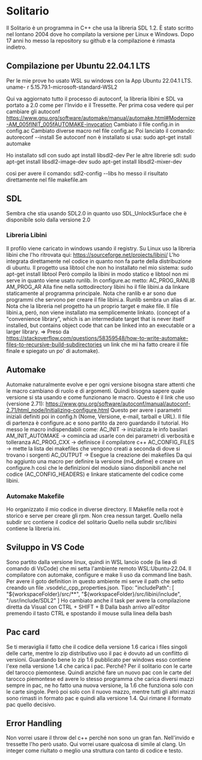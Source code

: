 # Solitario
Il Solitario è un programma in C++ che usa la libreria SDL 1.2. È stato scritto 
nel lontano 2004 dove ho compilato la versione per Linux e Windows.
Dopo 17 anni ho messo la repository su github e la compilazione è rimasta indietro.

## Compilazione per Ubuntu 22.04.1 LTS
Per le mie prove ho usato WSL su windows con la App Ubuntu 22.04.1 LTS.
    uname- r
    5.15.79.1-microsoft-standard-WSL2

Qui va aggiornato tutto il processo di autoconf, la libreria libini e SDL va portato a 2.0 
come per l'Invido e il Tressette.
Per prima cosa vedere qui per cambiare gli autoconf
https://www.gnu.org/software/automake/manual/automake.html#Modernize-AM_005fINIT_005fAUTOMAKE-invocation
Cambiato il file config.in in config.ac
Cambiato diverse macro nel file config.ac
Poi lanciato il comando:
    autoreconf --install
Se autoconf non è installato si usa:
    sudo apt-get install automake

Ho installato sdl con
    sudo apt install libsdl2-dev
Per le altre librerie sdl:
    sudo apt-get install libsdl2-image-dev
    sudo apt-get install libsdl2-mixer-dev

così per avere il comando:
    sdl2-config --libs
ho messo il risultato direttamente nel file makefile.am

## SDL
Sembra che stia usando SDL2.0 in quanto uso SDL_UnlockSurface che è disponibile solo
dalla versione 2.0

### Libreria Libini
Il profilo viene caricato in windows usando il registry. Su Linux uso la libreria
libini che l'ho ritrovata qui:
https://sourceforge.net/projects/libini/
L'ho integrata direttamente nel codice in quanto non fa parte della distribuzione 
di ubuntu.
Il progetto usa libtool che non ho installato nel mio sistema:
sudo apt-get install libtool
Però compilo la libini in modo statico e libtool non mi serve in quanto viene usato runlib.
In configure.ac metto:
AC_PROG_RANLIB
AM_PROG_AR
Alla fine nella sottodirectory libini ho il file libini.a da linkare staticamente al
programma principale. Nota che ranlib e ar sono due programmi che servono per 
creare il file libini.a. Runlib sembra un alias di ar.
Nota che la libreria nel progetto ha un proprio target e make file.
Il file libini.a, peró, non viene installato ma semplicemente linkato.
(concept of a "convenience library", which is an intermediate target that is never itself installed, 
but contains object code that can be linked into an executable or a larger library. 
=> Preso da https://stackoverflow.com/questions/58359548/how-to-write-automake-files-to-recursive-build-subdirectories 
un link che mi ha fatto creare il file finale e spiegato un po' di automake).

## Automake
Automake naturalmente evolve e per ogni versione bisogna stare attenti che
le macro cambiano di ruolo e di argomenti. Quindi bisogna sapere quale versione
si sta usando e come funzionano le macro.
Questo è il link che uso (versione 2.71):
https://www.gnu.org/software/autoconf/manual/autoconf-2.71/html_node/Initializing-configure.html
Questo per avere i parametri iniziali definiti poi in config.h (Nome, Versione, e-mail, tarball e URL).
Il file di partenza è configure.ac e sono partito da zero guardando il tutorial.
Ho messo le macro indispendabili come:
AC_INIT -> inizializza le info basilari
AM_INIT_AUTOMAKE -> comincia ad usarle con dei parametri di verbosità e tolleranza
AC_PROG_CXX -> definisce il compilatore c++
AC_CONFIG_FILES -> mette la lista dei makefiles che vengono creati a seconda di dove si trovano i sorgenti
AC_OUTPUT -> Esegue la creazione dei makefiles
Da qui ho aggiunto una macro per definire la versione (m4_define) e creare un configure.h
così che le definizioni del modulo siano disponibili anche nel codice (AC_CONFIG_HEADERS)
e linkare staticamente del codice come libini.

### Automake Makefile
Ho organizzato il mio codice in diverse directory. Il Makefile nella root è storico
e serve per creare gli rpm. Non crea nessun target.
Quello nella subdir src contiene il codice del solitario
Quello nella subdir src/libini contiene la libreria ini.


## Sviluppo in VS Code
Sono partito dalla versione linux, quindi in WSL lancio code (la liea di comando di VsCode) che mi setta l'ambiente
remoto WSL:Ubuntu-22.04. Il compilatore con automake, configure e make li uso da command line bash.
Per avere il goto definition in questo ambiente mi serve il path che setto creando un file
.vsode\c_cpp_properties.json. Tipo:
    "includePath": [
                "${workspaceFolder}/src/**",
                "${workspaceFolder}/src/libini/include",
                "/usr/include/SDL2"
            ]
Ho cambiato anche il task per avere la compilazione diretta da Visual con CTRL + SHIFT + B
Dalla bash arrivo all'editor premendo il tasto CTRL e spostando il mouse sulla linea della bash


## Pac card
Se ti meraviglia il fatto che il codice della versione 1.6 carica i files 
singoli delle carte, mentre lo zip distributivo uso il pac è dovuto ad un conflitto di versioni. 
Guardando bene lo zip 1.6 pubblicato per windows esso contiene l'exe nella versione 1.4 
che carica i pac. Perché? Per il solitario con le carte del tarocco piemontese.
Quindi anziché fare un nuovo pac con le carte del tarocco piemontese ed avere lo stesso programma che
carica diversi mazzi sempre in pac, ne ho fatto una nuova versione, la 1.6 che funziona solo con le
carte singole. Però poi solo con il nuovo mazzo, mentre tutti gli altri mazzi sono
rimasti in formato pac e quindi alla versione 1.4. 
Qui rimane il formato pac quello decisivo. 

## Error Handling
Non vorrei usare il throw del c++ perché non sono un gran fan. Nell'invido
e tressette l'ho però usato. Qui vorrei usare qualcosa di simile al clang. 
Un integer come riultato o meglio una struttura con tanto di codice e testo.